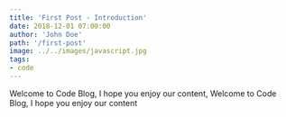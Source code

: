```yaml
---
title: 'First Post - Introduction'
date: 2018-12-01 07:00:00
author: 'John Doe'
path: '/first-post'
image: ../../images/javascript.jpg
tags:
- code
---
```


Welcome to Code Blog, I hope you enjoy our content, Welcome to Code Blog, I hope you enjoy our content